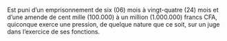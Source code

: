Est puni d’un emprisonnement de six (06) mois à vingt-quatre (24) mois et d’une amende de cent mille (100.000) à un million (1.000.000) francs CFA, quiconque exerce une pression, de quelque nature que ce soit, sur un juge dans l’exercice de ses fonctions.